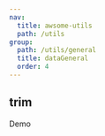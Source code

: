 ```yaml
---
nav:
  title: awsome-utils
  path: /utils
group:
  path: /utils/general
  title: dataGeneral
  order: 4
---
```


## trim

Demo

<code src="./demo/index.tsx" />